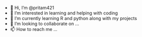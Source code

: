- 👋 Hi, I’m @pritam421
- 👀 I’m interested in learning and helping with coding
- 🌱 I’m currently learning R and python along with my projects
- 💞️ I’m looking to collaborate on ...
- 📫 How to reach me ...

<!---
pritam421/pritam421 is a ✨ special ✨ repository because its `README.md` (this file) appears on your GitHub profile.
You can click the Preview link to take a look at your changes.
--->
